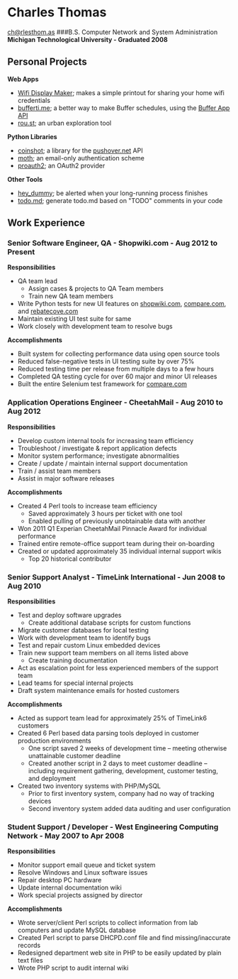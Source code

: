 # Charles Thomas
[ch@rlesthom.as](mailto:ch@rlesthom.as)
###B.S. Computer Network and System Administration
**Michigan Technological University - Graduated 2008**

## Personal Projects
**Web Apps**

* [Wifi Display Maker](http://wifidisplaymaker.com); makes a simple printout for sharing your home wifi credentials
* [bufferti.me](http://www.bufferti.me); a better way to make Buffer schedules, using the [Buffer App API](http://bufferapp.com)
* [rou.st](http://roust.sknkwrks.net); an urban exploration tool

**Python Libraries**

* [coinshot](https://pypi.python.org/pypi/coinshot); a library for the [pushover.net](http://pushover.net) API
* [moth](https://pypi.python.org/pypi/moth); an email-only authentication scheme
* [proauth2](https://pypi.python.org/pypi/proauth2); an OAuth2 provider

**Other Tools**

* [hey_dummy](https://github.com/charlesthomas/hey_dummy); be alerted when your long-running process finishes
* [todo.md](https://github.com/charlesthomas/todo.md); generate todo.md based on "TODO" comments in your code

## Work Experience
### Senior Software Engineer, QA - Shopwiki.com - Aug 2012 to Present
**Responsibilities**

* QA team lead
	* Assign cases & projects to QA Team members
	* Train new QA team members
* Write Python tests for new UI features on [shopwiki.com](http://shopwiki.com), [compare.com](http://compare.com), and [rebatecove.com](http://rebatecove.com)
* Maintain existing UI test suite for same
* Work closely with development team to resolve bugs

**Accomplishments**

* Built system for collecting performance data using open source tools
* Reduced false-negative tests in UI testing suite by over 75%
* Reduced testing time per release from multiple days to a few hours
* Completed QA testing cycle for over 60 major and minor UI releases
* Built the entire Selenium test framework for [compare.com](http://compare.com)

### Application Operations Engineer - CheetahMail - Aug 2010 to Aug 2012
**Responsibilities**

* Develop custom internal tools for increasing team efficiency
* Troubleshoot / investigate & report application defects
* Monitor system performance; investigate abnormalities
* Create / update / maintain internal support documentation
* Train / assist team members
* Assist in major software releases

**Accomplishments**

* Created 4 Perl tools to increase team efficiency
	* Saved approximately 3 hours per ticket with one tool
	* Enabled pulling of previously unobtainable data with another
* Won 2011 Q1 Experian CheetahMail Pinnacle Award for individual performance
* Trained entire remote-office support team during their on-boarding
* Created or updated approximately 35 individual internal support wikis
	* Top 20 historical contributor

### Senior Support Analyst - TimeLink International - Jun 2008 to Aug 2010
**Responsibilities**

* Test and deploy software upgrades
	* Create additional database scripts for custom functions
* Migrate customer databases for local testing
* Work with development team to identify bugs
* Test and repair custom Linux embedded devices
* Train new support team members on all items listed above
	* Create training documentation
* Act as escalation point for less experienced members of the support team
* Lead teams for special internal projects
* Draft system maintenance emails for hosted customers

**Accomplishments**

* Acted as support team lead for approximately 25% of TimeLink6 customers
* Created 6 Perl based data parsing tools deployed in customer production environments
	* One script saved 2 weeks of development time – meeting otherwise unattainable customer deadline
	* Created another script in 2 days to meet customer deadline – including requirement gathering, development, customer testing, and deployment
* Created two inventory systems with PHP/MySQL
	* Prior to first inventory system, company had no way of tracking devices
	* Second inventory system added data auditing and user configuration

### Student Support / Developer - West Engineering Computing Network - May 2007 to Apr 2008
**Responsibilities**

* Monitor support email queue and ticket system
* Resolve Windows and Linux software issues
* Repair desktop PC hardware
* Update internal documentation wiki
* Work special projects assigned by director

**Accomplishments**

* Wrote server/client Perl scripts to collect information from lab computers and update MySQL database
* Created Perl script to parse DHCPD.conf file and find missing/inaccurate records
* Redesigned department web site in PHP to be easily updated by plain text files
* Wrote PHP script to audit internal wiki
